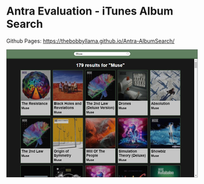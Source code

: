 # Antra Evaluation - iTunes Album Search

Github Pages: https://thebobbyllama.github.io/Antra-AlbumSearch/

![Screenshot](./snapshot.png)